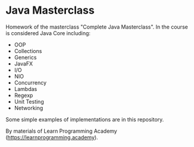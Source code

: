 # Java Masterclass

Homework of the masterclass "Complete Java Masterclass".
In the course is considered Java Core including: 
  - OOP
  - Collections
  - Generics
  - JavaFX
  - I/O 
  - NIO 
  - Concurrency
  - Lambdas
  - Regexp
  - Unit Testing
  - Networking
  
Some simple examples of implementations are in this repository.

By materials of Learn Programming Academy (https://learnprogramming.academy). 
